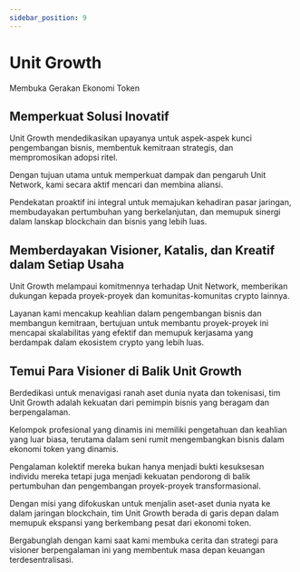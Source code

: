 ```yaml
---
sidebar_position: 9
---
```


# Unit Growth

Membuka Gerakan Ekonomi Token

## Memperkuat Solusi Inovatif

Unit Growth mendedikasikan upayanya untuk aspek-aspek kunci pengembangan bisnis, membentuk kemitraan strategis, dan mempromosikan adopsi ritel.

Dengan tujuan utama untuk memperkuat dampak dan pengaruh Unit Network, kami secara aktif mencari dan membina aliansi.

Pendekatan proaktif ini integral untuk memajukan kehadiran pasar jaringan, membudayakan pertumbuhan yang berkelanjutan, dan memupuk sinergi dalam lanskap blockchain dan bisnis yang lebih luas.

## Memberdayakan Visioner, Katalis, dan Kreatif dalam Setiap Usaha

Unit Growth melampaui komitmennya terhadap Unit Network, memberikan dukungan kepada proyek-proyek dan komunitas-komunitas crypto lainnya.

Layanan kami mencakup keahlian dalam pengembangan bisnis dan membangun kemitraan, bertujuan untuk membantu proyek-proyek ini mencapai skalabilitas yang efektif dan memupuk kerjasama yang berdampak dalam ekosistem crypto yang lebih luas.

## Temui Para Visioner di Balik Unit Growth

Berdedikasi untuk menavigasi ranah aset dunia nyata dan tokenisasi, tim Unit Growth adalah kekuatan dari pemimpin bisnis yang beragam dan berpengalaman.

Kelompok profesional yang dinamis ini memiliki pengetahuan dan keahlian yang luar biasa, terutama dalam seni rumit mengembangkan bisnis dalam ekonomi token yang dinamis.

Pengalaman kolektif mereka bukan hanya menjadi bukti kesuksesan individu mereka tetapi juga menjadi kekuatan pendorong di balik pertumbuhan dan pengembangan proyek-proyek transformasional.

Dengan misi yang difokuskan untuk menjalin aset-aset dunia nyata ke dalam jaringan blockchain, tim Unit Growth berada di garis depan dalam memupuk ekspansi yang berkembang pesat dari ekonomi token.

Bergabunglah dengan kami saat kami membuka cerita dan strategi para visioner berpengalaman ini yang membentuk masa depan keuangan terdesentralisasi.

